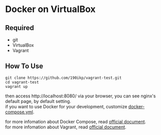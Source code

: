 # Docker on VirtualBox
## Required
- git
- VirtualBox
- Vagrant

## How To Use

```shell
git clone https://github.com/190ikp/vagrant-test.git
cd vagrant-test
vagrant up
```
then access http://localhost:8080/ via your browser, you can see nginx's default page, by default setting.  
if you want to use Docker for your development, customize [docker-compose.yml](./docker-compose.yml).  

for more infomation about Docker Compose, read [official document](https://docs.docker.com/compose/).  
for more infomation about Vagrant, read [official document](https://www.vagrantup.com/docs/index.html).